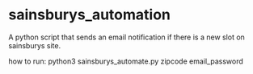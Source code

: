 # sainsburys_automation
A python script that sends an email notification if there is a new slot on sainsburys site.

how to run:
python3 sainsburys_automate.py zipcode email_password
